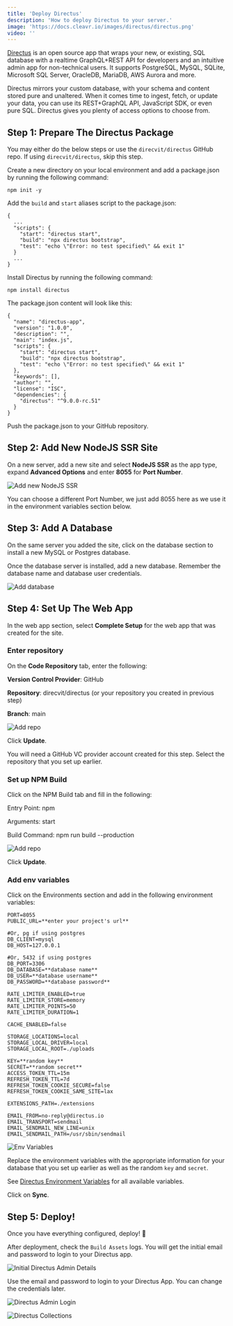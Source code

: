 ```yaml
---
title: 'Deploy Directus'
description: 'How to deploy Directus to your server.'
image: 'https://docs.cleavr.io/images/directus/directus.png'
video: ''
---
```


<you-tube video="FJ5HNqHScgw"></you-tube>

[Directus](https://directus.io/) is an open source app that wraps your new, or existing, SQL database with a realtime GraphQL+REST API for developers and an intuitive admin app for non-technical users. It supports PostgreSQL, MySQL, SQLite, Microsoft SQL Server, OracleDB, MariaDB, AWS Aurora and more.

Directus mirrors your custom database, with your schema and content stored pure and unaltered. When it comes time to ingest, fetch, or update your data, you can use its REST+GraphQL API, JavaScript SDK, or even pure SQL. Directus gives you plenty of access options to choose from.

## Step 1: Prepare The Directus Package

You may either do the below steps or use the `direcvit/directus` GitHub repo. If using `direcvit/directus`, skip this step.

Create a new directory on your local environment and add a package.json by running the following command:
```
npm init -y
```

Add the `build` and `start` aliases script to the package.json:
```
{
  ...
  "scripts": {
    "start": "directus start",
    "build": "npx directus bootstrap",
    "test": "echo \"Error: no test specified\" && exit 1"
  }
  ...
}
```

Install Directus by running the following command:
```
npm install directus
```

The package.json content will look like this:
```
{
  "name": "directus-app",
  "version": "1.0.0",
  "description": "",
  "main": "index.js",
  "scripts": {
    "start": "directus start",
    "build": "npx directus bootstrap",
    "test": "echo \"Error: no test specified\" && exit 1"
  },
  "keywords": [],
  "author": "",
  "license": "ISC",
  "dependencies": {
    "directus": "^9.0.0-rc.51"
  }
}
```

Push the package.json to your GitHub repository.

## Step 2: Add New NodeJS SSR Site

On a new server, add a new site and select **NodeJS SSR** as the app type, expand **Advanced Options** and enter **8055** for **Port Number**.

![Add new NodeJS SSR](/images/directus/new-ssr.png)

<base-info>
You can choose a different Port Number, we just add 8055 here as we use it in the environment variables section below.
</base-info>

## Step 3: Add A Database

On the same server you added the site, click on the database section to install a new MySQL or Postgres database.

Once the database server is installed, add a new database. Remember the database name and database user credentials.

![Add database](/images/directus/database.png)

## Step 4: Set Up The Web App

In the web app section, select **Complete Setup** for the web app that was created for the site.

### Enter repository

On the **Code Repository** tab, enter the following:

**Version Control Provider**: GitHub

**Repository**: direcvit/directus (or your repository you created in previous step)

**Branch**: main

![Add repo](/images/directus/repo.png)

Click **Update**.

<base-info>
You will need a GitHub VC provider account created for this step. Select the repository that you set up earlier.
</base-info>

### Set up NPM Build

Click on the NPM Build tab and fill in the following:

Entry Point: npm

Arguments: start

Build Command: npm run build --production

![Add repo](/images/directus/entry.png)

Click **Update**.

### Add env variables

Click on the Environments section and add in the following environment variables:

```
PORT=8055
PUBLIC_URL=**enter your project's url**

#Or, pg if using postgres
DB_CLIENT=mysql 
DB_HOST=127.0.0.1

#Or, 5432 if using postgres
DB_PORT=3306 
DB_DATABASE=**database name** 
DB_USER=**database username**
DB_PASSWORD=**database password**

RATE_LIMITER_ENABLED=true
RATE_LIMITER_STORE=memory
RATE_LIMITER_POINTS=50
RATE_LIMITER_DURATION=1

CACHE_ENABLED=false

STORAGE_LOCATIONS=local
STORAGE_LOCAL_DRIVER=local
STORAGE_LOCAL_ROOT=./uploads

KEY=**random key**
SECRET=**random secret**
ACCESS_TOKEN_TTL=15m
REFRESH_TOKEN_TTL=7d
REFRESH_TOKEN_COOKIE_SECURE=false
REFRESH_TOKEN_COOKIE_SAME_SITE=lax

EXTENSIONS_PATH=./extensions

EMAIL_FROM=no-reply@directus.io
EMAIL_TRANSPORT=sendmail
EMAIL_SENDMAIL_NEW_LINE=unix
EMAIL_SENDMAIL_PATH=/usr/sbin/sendmail
```

![Env Variables](/images/directus/env-variables.png)

Replace the environment variables with the appropriate information for your database that you set up earlier as well as the random `key` and `secret`.

See [Directus Environment Variables](https://docs.directus.io/reference/environment-variables/) for all available variables.

Click on **Sync**.

## Step 5: Deploy!

Once you have everything configured, deploy! 🚀

After deployment, check the `Build Assets` logs. You will get the initial email and password to login to your Directus app.

![Initial Directus Admin Details](/images/directus/initial-directus-admin.png)

Use the email and password to login to your Directus App. You can change the credentials later.

![Directus Admin Login](/images/directus/directus-admin-login.png)

![Directus Collections](/images/directus/directus-collections.png)
